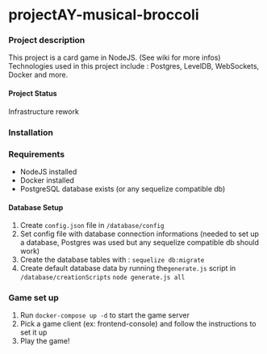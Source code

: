 # projectAY-musical-broccoli

### Project description
This project is a card game in NodeJS. (See wiki for more infos)
Technologies used in this project include : Postgres, LevelDB, WebSockets, Docker and more.

#### Project Status
Infrastructure rework

### Installation
### Requirements 
- NodeJS installed
- Docker installed
- PostgreSQL database exists (or any sequelize compatible db)

#### Database Setup
1. Create `config.json` file in `/database/config`
2. Set config file with database connection informations (needed to set up a database, Postgres was used but any sequelize compatible db should work)
3. Create the database tables with : 
`sequelize db:migrate`
4. Create default database data by running the`generate.js` script in `/database/creationScripts`
`node generate.js all`


### Game set up 
1. Run `docker-compose up -d` to start the game server
2. Pick a game client (ex: frontend-console) and follow the instructions to set it up
3. Play the game!
